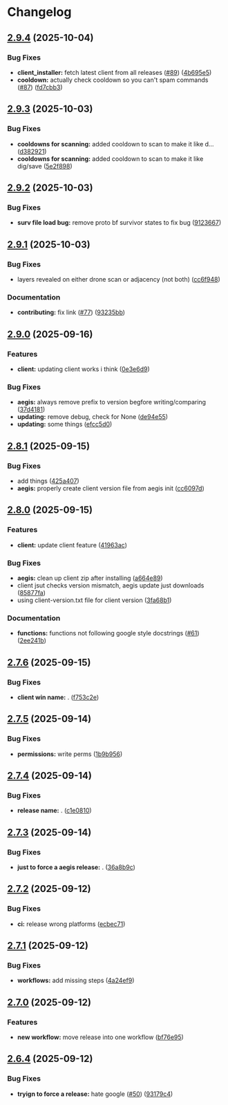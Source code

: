 # Changelog

## [2.9.4](https://github.com/AEGIS-GAME/aegis/compare/aegis-v2.9.3...aegis-v2.9.4) (2025-10-04)


### Bug Fixes

* **client_installer:** fetch latest client from all releases ([#89](https://github.com/AEGIS-GAME/aegis/issues/89)) ([4b695e5](https://github.com/AEGIS-GAME/aegis/commit/4b695e5a8714f8066ccb9c41bdc904e9d025b8d7))
* **cooldown:** actually check cooldown so you can't spam commands ([#87](https://github.com/AEGIS-GAME/aegis/issues/87)) ([fd7cbb3](https://github.com/AEGIS-GAME/aegis/commit/fd7cbb3bc7373e612e4622bae8725c6ad479c086))

## [2.9.3](https://github.com/AEGIS-GAME/aegis/compare/aegis-v2.9.2...aegis-v2.9.3) (2025-10-03)


### Bug Fixes

* **cooldowns for scanning:** added cooldown to scan to make it like d… ([d382921](https://github.com/AEGIS-GAME/aegis/commit/d382921e2615aed80e4afccfb23db1de890d63c4))
* **cooldowns for scanning:** added cooldown to scan to make it like dig/save ([5e2f898](https://github.com/AEGIS-GAME/aegis/commit/5e2f8987b0b87aca491d98600bcd83fc676fcd71))

## [2.9.2](https://github.com/AEGIS-GAME/aegis/compare/aegis-v2.9.1...aegis-v2.9.2) (2025-10-03)


### Bug Fixes

* **surv file load bug:** remove proto bf survivor states to fix bug ([9123667](https://github.com/AEGIS-GAME/aegis/commit/91236672fb46a43843c6c52297f46114ae06ecc7))

## [2.9.1](https://github.com/AEGIS-GAME/aegis/compare/aegis-v2.9.0...aegis-v2.9.1) (2025-10-03)


### Bug Fixes

* layers revealed on either drone scan or adjacency (not both) ([cc6f948](https://github.com/AEGIS-GAME/aegis/commit/cc6f94873022b4bcb727ea7d548e1ea2043473aa))


### Documentation

* **contributing:** fix link ([#77](https://github.com/AEGIS-GAME/aegis/issues/77)) ([93235bb](https://github.com/AEGIS-GAME/aegis/commit/93235bb6bbd612e2b1e2d23d3c672f37edd25b91))

## [2.9.0](https://github.com/AEGIS-GAME/aegis/compare/aegis-v2.8.1...aegis-v2.9.0) (2025-09-16)


### Features

* **client:** updating client works i think ([0e3e6d9](https://github.com/AEGIS-GAME/aegis/commit/0e3e6d99776d6439f204458fbc90b2a4600c476a))


### Bug Fixes

* **aegis:** always remove prefix to version begfore writing/comparing ([37d4181](https://github.com/AEGIS-GAME/aegis/commit/37d4181378fba7d2b52d60e214a4c770629ba014))
* **updating:** remove debug, check for None ([de94e55](https://github.com/AEGIS-GAME/aegis/commit/de94e55907452ff8a3a9a6707ead9d1ba2f95c21))
* **updating:** some things ([efcc5d0](https://github.com/AEGIS-GAME/aegis/commit/efcc5d0a332167388942b8ffdd0e5ff7cc502a81))

## [2.8.1](https://github.com/AEGIS-GAME/aegis/compare/aegis-v2.8.0...aegis-v2.8.1) (2025-09-15)


### Bug Fixes

* add things ([425a407](https://github.com/AEGIS-GAME/aegis/commit/425a407464e62a06eefc8f03aabc418a01f0fe59))
* **aegis:** properly create client version file from aegis init ([cc6097d](https://github.com/AEGIS-GAME/aegis/commit/cc6097de9a3936fee9660b42c8edfa70ef673222))

## [2.8.0](https://github.com/AEGIS-GAME/aegis/compare/aegis-v2.7.6...aegis-v2.8.0) (2025-09-15)


### Features

* **client:** update client feature ([41963ac](https://github.com/AEGIS-GAME/aegis/commit/41963ac38061bdfd20b010933603e7a94a80a10e))


### Bug Fixes

* **aegis:** clean up client zip after installing ([a664e89](https://github.com/AEGIS-GAME/aegis/commit/a664e897831c6762f10e54b3a507cdc3e0d6c17e))
* client jsut checks version mismatch, aegis update just downloads ([85877fa](https://github.com/AEGIS-GAME/aegis/commit/85877fa7f45afe54710a6d071553e8604dc96967))
* using client-version.txt file for client version ([3fa68b1](https://github.com/AEGIS-GAME/aegis/commit/3fa68b1a468199095fc9571f15172c8c0c46f65e))


### Documentation

* **functions:** functions not following google style docstrings ([#61](https://github.com/AEGIS-GAME/aegis/issues/61)) ([2ee241b](https://github.com/AEGIS-GAME/aegis/commit/2ee241b120d738b742317ef033bd5a18c5a682fe))

## [2.7.6](https://github.com/AEGIS-GAME/aegis/compare/aegis-v2.7.5...aegis-v2.7.6) (2025-09-15)


### Bug Fixes

* **client win name:** . ([f753c2e](https://github.com/AEGIS-GAME/aegis/commit/f753c2e7860b99f1fce092401b57c2139441f8f0))

## [2.7.5](https://github.com/AEGIS-GAME/aegis/compare/aegis-v2.7.4...aegis-v2.7.5) (2025-09-14)


### Bug Fixes

* **permissions:** write perms ([1b9b956](https://github.com/AEGIS-GAME/aegis/commit/1b9b9563693f54bf4521e64535bf5d2c2d4513c6))

## [2.7.4](https://github.com/AEGIS-GAME/aegis/compare/aegis-v2.7.3...aegis-v2.7.4) (2025-09-14)


### Bug Fixes

* **release name:** . ([c1e0810](https://github.com/AEGIS-GAME/aegis/commit/c1e08103e627b6dc3d8bbb96a5622c464f67abee))

## [2.7.3](https://github.com/AEGIS-GAME/aegis/compare/aegis-v2.7.2...aegis-v2.7.3) (2025-09-14)


### Bug Fixes

* **just to force a aegis release:** . ([36a8b9c](https://github.com/AEGIS-GAME/aegis/commit/36a8b9cebef495eed3ce8f02b813ed2a95fda448))

## [2.7.2](https://github.com/AEGIS-GAME/aegis/compare/aegis-v2.7.1...aegis-v2.7.2) (2025-09-12)


### Bug Fixes

* **ci:** release wrong platforms ([ecbec71](https://github.com/AEGIS-GAME/aegis/commit/ecbec71816f5f2be925f38ef0fb60ef8a42bbc6c))

## [2.7.1](https://github.com/AEGIS-GAME/aegis/compare/aegis-v2.7.0...aegis-v2.7.1) (2025-09-12)


### Bug Fixes

* **workflows:** add missing steps ([4a24ef9](https://github.com/AEGIS-GAME/aegis/commit/4a24ef930a0fa86da488b1dbfcbde4c63feeabad))

## [2.7.0](https://github.com/AEGIS-GAME/aegis/compare/aegis-v2.6.4...aegis-v2.7.0) (2025-09-12)


### Features

* **new workflow:** move release into one workflow ([bf76e95](https://github.com/AEGIS-GAME/aegis/commit/bf76e95af4b9afdefd75a0a9cc1c09e1d29505da))

## [2.6.4](https://github.com/AEGIS-GAME/aegis/compare/aegis-v2.6.3...aegis-v2.6.4) (2025-09-12)


### Bug Fixes

* **tryign to force a release:** hate google ([#50](https://github.com/AEGIS-GAME/aegis/issues/50)) ([93179c4](https://github.com/AEGIS-GAME/aegis/commit/93179c4935cf98ee3b50197d0a60b034db0905fd))
